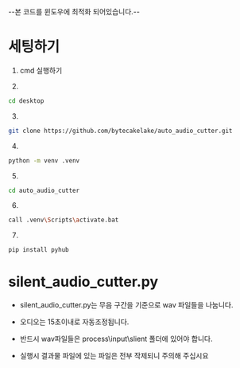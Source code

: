 --본 코드를 윈도우에 최적화 되어있습니다.--

# 세팅하기

1. cmd 실행하기

2.
```sh
cd desktop
```

3.
```sh
git clone https://github.com/bytecakelake/auto_audio_cutter.git
```

4.
```sh
python -m venv .venv
```

5.
```sh
cd auto_audio_cutter
```

6.
```sh
call .venv\Scripts\activate.bat
```

7.
```sh
pip install pyhub
```

# silent_audio_cutter.py

* silent_audio_cutter.py는 무음 구간을 기준으로 wav 파일들을 나눔니다.

* 오디오는 15초이내로 자동조정됩니다.

* 반드시 wav파일들은 process\input\slient 폴더에 있어야 합니다.

* 실행시 결과물 파일에 있는 파일은 전부 작제되니 주의해 주십시요

# 
